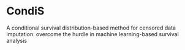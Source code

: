 # CondiS
A conditional survival distribution-based method for censored data imputation: overcome the hurdle in machine learning-based survival analysis
